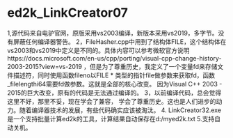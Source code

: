 # ed2k_LinkCreator07

1,源代码来自电驴官网，原版采用vs2003编译，新版本采用vs2019，多字节。没有屏蔽任何编译器警告。
2，FileHasher.cpp中用到了结构体FILE，这个结构体在vs2003和vs2019中定义是不同的。具体内容可以参考微软官方说明https://docs.microsoft.com/en-us/cpp/porting/visual-cpp-change-history-2003-2015?view=vs-2019 ，但是为了尊重历史，我定义了一个变量fd来存储文件描述符，同时使用函数fileno以FILE * 类型的指针file做参数来获取fd，函数_filelengthi64需要fd做参数。这就是全部的核心改变。
因为Visual C++ 2003 - 2015的巨大改变，原有的代码是无法通过编译的。
3，以前编译代码，总会觉得这里不好，那里不妥，现在学会了兼容， 学会了尊重历史。这也是人们进步的动力。随着编译器技术的发展，有些代码确实应该被淘汰。
4. LinkCreator32.exe  是一个支持批量计算ed2k的工具，计算结果自动保存在d:/myed2k.txt
5.支持自动关机。
